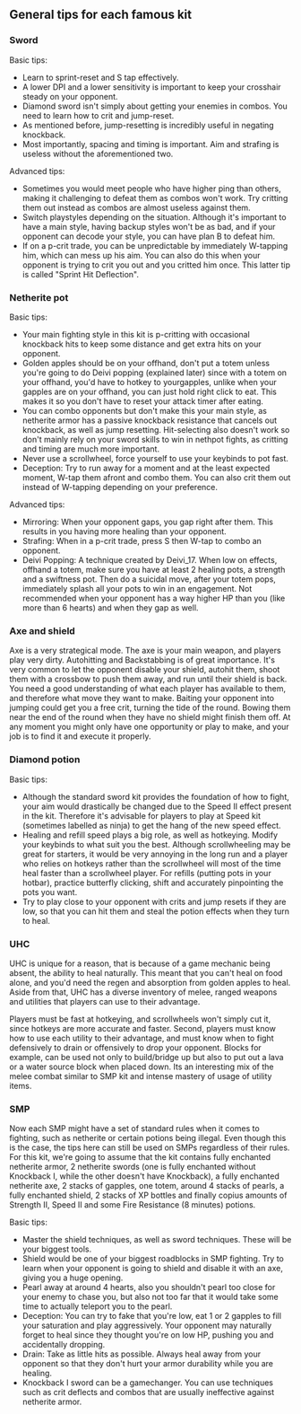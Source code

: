 ## General tips for each famous kit
### Sword
Basic tips: 

- Learn to sprint-reset and S tap effectively.
- A lower DPI and a lower sensitivity is important to keep your crosshair steady on your opponent.
- Diamond sword isn't simply about getting your enemies in combos. You need to learn how to crit and jump-reset.
- As mentioned before, jump-resetting is incredibly useful in negating knockback.
- Most importantly, spacing and timing is important. Aim and strafing is useless without the aforementioned two.

Advanced tips:

- Sometimes you would meet people who have higher ping than others, making it challenging to defeat them as combos won't work. Try critting them out instead as combos are almost useless against them.
- Switch playstyles depending on the situation. Although it's important to have a main style, having backup styles won't be as bad, and if your opponent can decode your style, you can have plan B to defeat him.
- If on a p-crit trade, you can be unpredictable by immediately W-tapping him, which can mess up his aim. You can also do this when your opponent is trying to crit you out and you critted him once. This latter tip is called "Sprint Hit Deflection".

### Netherite pot
Basic tips:

- Your main fighting style in this kit is p-critting with occasional knockback hits to keep some distance and get extra hits on your opponent.
- Golden apples should be on your offhand, don't put a totem unless you're going to do Deivi popping (explained later) since with a totem on your offhand, you'd have to hotkey to yourgapples, unlike when your gapples are on your offhand, you can just hold right click to eat. This makes it so you don't have to reset your attack timer after eating.
- You can combo opponents but don't make this your main style, as netherite armor has a passive knockback resistance that cancels out knockback, as well as jump resetting. Hit-selecting also doesn't work so don't mainly rely on your sword skills to win in nethpot fights, as critting and timing are much more important.
- Never use a scrollwheel, force yourself to use your keybinds to pot fast.
- Deception: Try to run away for a moment and at the least expected moment, W-tap them afront and combo them. You can also crit them out instead of W-tapping depending on your preference.

Advanced tips:

- Mirroring: When your opponent gaps, you gap right after them. This results in you having more healing than your opponent.
- Strafing: When in a p-crit trade, press S then W-tap to combo an opponent.
- Deivi Popping: A technique created by Deivi_17. When low on effects, offhand a totem, make sure you have at least 2 healing pots, a strength and a swiftness pot. Then do a suicidal move, after your totem pops, immediately splash all your pots to win in an engagement. Not recommended when your opponent has a way higher HP than you (like more than 6 hearts) and when they gap as well.

### Axe and shield
Axe is a very strategical mode. The axe is your main weapon, and players play very dirty. Autohitting and Backstabbing is of great importance. It's very common to let the opponent disable your shield, autohit them, shoot them with a crossbow to push them away, and run until their shield is back. You need a good understanding of what each player has available to them, and therefore what move they want to make. Baiting your opponent into jumping could get you a free crit, turning the tide of the round. Bowing them near the end of the round when they have no shield might finish them off. At any moment you might only have one opportunity or play to make, and your job is to find it and execute it properly.

### Diamond potion
Basic tips:

- Although the standard sword kit provides the foundation of how to fight, your aim would drastically be changed due to the Speed II effect present in the kit. Therefore it's advisable for players to play at Speed kit (sometimes labelled as ninja) to get the hang of the new speed effect.
- Healing and refill speed plays a big role, as well as hotkeying. Modify your keybinds to what suit you the best. Although scrollwheeling may be great for starters, it would be very annoying in the long run and a player who relies on hotkeys rather than the scrollwheel will most of the time heal faster than a scrollwheel player. For refills (putting pots in your hotbar), practice butterfly clicking, shift and accurately pinpointing the pots you want.
- Try to play close to your opponent with crits and jump resets if they are low, so that you can hit them and steal the potion effects when they turn to heal.

### UHC
UHC is unique for a reason, that is because of a game mechanic being absent, the ability to heal naturally. This meant that you can't heal on food alone, and you'd need the regen and absorption from golden apples to heal. Aside from that, UHC has a diverse inventory of melee, ranged weapons and utilities that players can use to their advantage.

Players must be fast at hotkeying, and scrollwheels won't simply cut it, since hotkeys are more accurate and faster. Second, players must know how to use each utility to their advantage, and must know when to fight defensively to drain or offensively to drop your opponent. Blocks for example, can be used not only to build/bridge up but also to put out a lava or a water source block when placed down. Its an interesting mix of the melee combat similar to SMP kit and intense mastery of usage of utility items.

### SMP
Now each SMP might have a set of standard rules when it comes to fighting, such as netherite or certain potions being illegal. Even though this is the case, the tips here can still be used on SMPs regardless of their rules. For this kit, we're going to assume that the kit contains fully enchanted netherite armor, 2 netherite swords (one is fully enchanted without Knockback I, while the other doesn't have Knockback), a fully enchanted netherite axe, 2 stacks of gapples, one totem, around 4 stacks of pearls, a fully enchanted shield, 2 stacks of XP bottles and finally copius amounts of Strength II, Speed II and some Fire Resistance (8 minutes) potions.

Basic tips:

- Master the shield techniques, as well as sword techniques. These will be your biggest tools.
- Shield would be one of your biggest roadblocks in SMP fighting. Try to learn when your opponent is going to shield and disable it with an axe, giving you a huge opening.
- Pearl away at around 4 hearts, also you shouldn't pearl too close for your enemy to chase you, but also not too far that it would take some time to actually teleport you to the pearl.
- Deception: You can try to fake that you're low, eat 1 or 2 gapples to fill your saturation and play aggressively. Your opponent may naturally forget to heal since they thought you're on low HP, pushing you and accidentally dropping.
- Drain: Take as little hits as possible. Always heal away from your opponent so that they don't hurt your armor durability while you are healing.
- Knockback I sword can be a gamechanger. You can use techniques such as crit deflects and combos that are usually ineffective against netherite armor.

